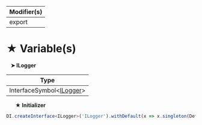| Modifier(s)                            |
|----------------------------------------|
| export |

# &#9733; Variable(s)

&nbsp;&nbsp; **&#10148; ILogger**

| Type                        |
|-----------------------------|
| InterfaceSymbol&lt;[ILogger](/kernel/interface/logger/ilogger.md)&gt; |

&nbsp;&nbsp;&nbsp;&nbsp;&nbsp; **&#9733; Initializer**

```ts
DI.createInterface<ILogger>('ILogger').withDefault(x => x.singleton(DefaultLogger))
```